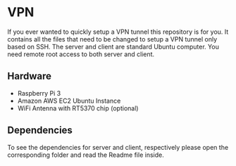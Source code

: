 # VPN
If you ever wanted to quickly setup a VPN tunnel this repository is for you. It contains all the files that need to be changed to setup a VPN tunnel only based on SSH. The server and client are standard Ubuntu computer. You need remote root access to both server and client.

## Hardware
- Raspberry Pi 3
- Amazon AWS EC2 Ubuntu Instance
- WiFi Antenna with RT5370 chip (optional)

## Dependencies
To see the dependencies for server and client, respectively please open the corresponding folder and read the Readme file inside.
